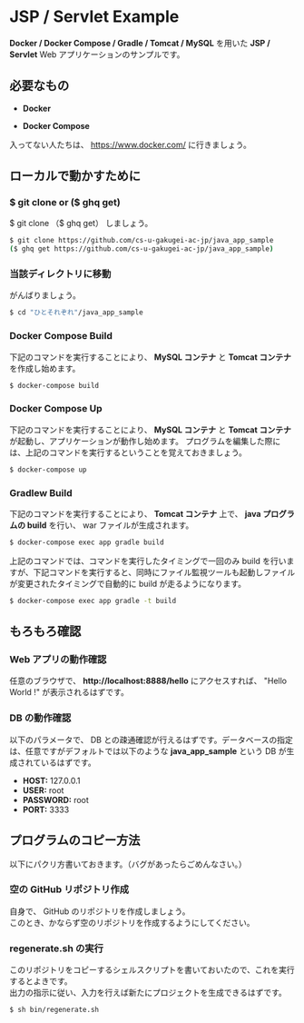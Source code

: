 # JSP / Servlet Example

**Docker / Docker Compose / Gradle / Tomcat / MySQL** を用いた **JSP / Servlet** Web アプリケーションのサンプルです。

## 必要なもの

- **Docker**

- **Docker Compose**

入ってない人たちは、 https://www.docker.com/ に行きましょう。 

## ローカルで動かすために

### **$ git clone** or ($ ghq get)

$ git clone （$ ghq get） しましょう。

``` bash
$ git clone https://github.com/cs-u-gakugei-ac-jp/java_app_sample
($ ghq get https://github.com/cs-u-gakugei-ac-jp/java_app_sample)
```

### 当該ディレクトリに移動

がんばりましょう。

``` bash
$ cd "ひとそれぞれ"/java_app_sample
```

### Docker Compose Build

下記のコマンドを実行することにより、 **MySQL コンテナ** と **Tomcat コンテナ** を作成し始めます。

```bash
$ docker-compose build
```

### Docker Compose Up

下記のコマンドを実行することにより、 **MySQL コンテナ** と **Tomcat コンテナ** が起動し、アプリケーションが動作し始めます。
プログラムを編集した際には、上記のコマンドを実行するということを覚えておきましょう。

``` bash
$ docker-compose up
```

### Gradlew Build

下記のコマンドを実行することにより、 **Tomcat コンテナ** 上で、 **java プログラムの build** を行い、 war ファイルが生成されます。

``` bash
$ docker-compose exec app gradle build
```

上記のコマンドでは、コマンドを実行したタイミングで一回のみ build を行いますが、下記コマンドを実行すると、同時にファイル監視ツールも起動しファイルが変更されたタイミングで自動的に build が走るようになります。

``` bash
$ docker-compose exec app gradle -t build
```

## もろもろ確認

### Web アプリの動作確認

任意のブラウザで、 **http://localhost:8888/hello** にアクセスすれば、 "Hello World !" が表示されるはずです。

### DB の動作確認

以下のパラメータで、 DB との疎通確認が行えるはずです。データベースの指定は、任意ですがデフォルトでは以下のような **java_app_sample** という DB が生成されているはずです。

- **HOST:** 127.0.0.1
- **USER:** root
- **PASSWORD:** root
- **PORT:** 3333

## プログラムのコピー方法

以下にパクリ方書いておきます。（バグがあったらごめんなさい。）

### 空の GitHub リポジトリ作成

自身で、 GitHub のリポジトリを作成しましょう。  
このとき、かならず空のリポジトリを作成するようにしてください。

### regenerate.sh の実行

このリポジトリをコピーするシェルスクリプトを書いておいたので、これを実行するとよきです。  
出力の指示に従い、入力を行えば新たにプロジェクトを生成できるはずです。

`$ sh bin/regenerate.sh`

